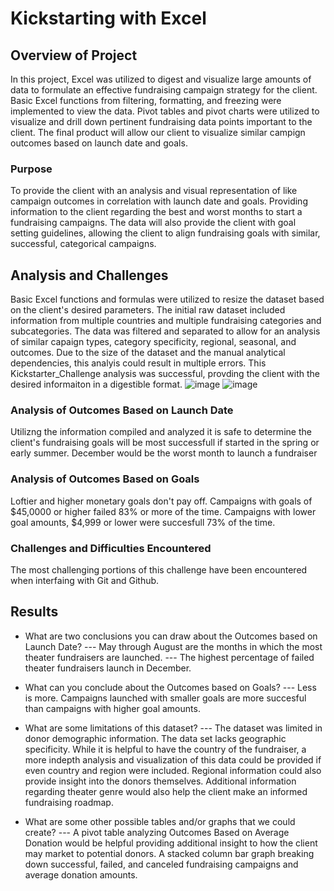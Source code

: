# Kickstarting with Excel

## Overview of Project
In this project, Excel was utilized to digest and visualize large amounts of data to formulate an effective fundraising campaign strategy for the client. Basic Excel functions from filtering, formatting, and freezing were implemented to view the data. Pivot tables and pivot charts were utilized to visualize and drill down pertinent fundraising data points important to the client. The final product will allow our client to visualize similar campign outcomes based on launch date and goals.
  
 ### Purpose
 To provide the client with an analysis and visual representation of like campaign outcomes in correlation with launch date and goals. Providing information to the client regarding the best and worst months to start a fundraising campaigns. The data will also provide the client with goal setting guidelines, allowing the client to align fundraising goals with similar, successful, categorical campaigns. 
 
## Analysis and Challenges
Basic Excel functions and formulas were utilized to resize the dataset based on the client's desired parameters. The initial raw dataset included information from multiple countries and multiple fundraising categories and subcategories. The data was filtered and separated to allow for an analysis of similar capaign types, category specificity, regional, seasonal, and outcomes. Due to the size of the dataset and the manual analytical dependencies, this analyis could result in multiple errors. This Kickstarter_Challenge analysis was successful, provding the client with the desired informaiton in a digestible format. 
![image](https://user-images.githubusercontent.com/80375918/111924678-b192eb80-8a73-11eb-8f2e-1a5cf686ef76.png)
![image](https://user-images.githubusercontent.com/80375918/111924695-c4a5bb80-8a73-11eb-84cb-5fd242cc5c70.png)

### Analysis of Outcomes Based on Launch Date

Utilizng the information compiled and analyzed it is safe to determine the client's fundraising goals will be most successfull if started in the spring or early summer. December would be the worst month to launch a fundraiser

### Analysis of Outcomes Based on Goals
Loftier and higher monetary goals don't pay off. Campaigns with goals of $45,0000 or higher failed 83% or more of the time. Campaigns with lower goal amounts, $4,999 or lower were succesfull 73% of the time.  

### Challenges and Difficulties Encountered
The most challenging portions of this challenge have been encountered when interfaing with Git and Github. 

## Results
- What are two conclusions you can draw about the Outcomes based on Launch Date?
---  May through August are the months in which the most theater fundraisers are launched.
---  The highest percentage of failed theater fundraisers launch in December. 

- What can you conclude about the Outcomes based on Goals?
---  Less is more. Campaigns launched with smaller goals are more succesful than campaigns with higher goal amounts. 

- What are some limitations of this dataset?
---  The dataset was limited in donor demographic information. The data set lacks geographic specificity. While it is helpful to have the country of the fundraiser, a more indepth analysis and visualization of this data could be provided if even country and region were included. Regional information could also provide insight into the donors themselves. Additional information regarding theater genre would also help the client make an informed fundraising roadmap. 

- What are some other possible tables and/or graphs that we could create?
---  A pivot table analyzing Outcomes Based on Average Donation would be helpful providing additional insight to how the client may market to potential donors. A   stacked column bar graph breaking down successful, failed, and canceled fundraising campaigns and average donation amounts. 
